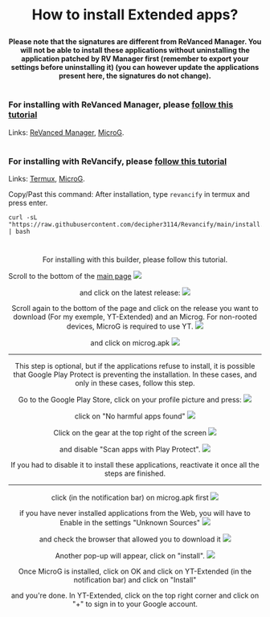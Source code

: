 # <p align="center">How to install Extended apps?
#### <p align="center">Please note that the signatures are different from ReVanced Manager. You will not be able to install these applications without uninstalling the application patched by RV Manager first (remember to export your settings before uninstalling it) (you can however update the applications present here, the signatures do not change).
#

### For installing with ReVanced Manager, please [follow this tutorial](https://mega.nz/file/7LxyjQwT#pVQ8jA_LKUhjAnz6KbfPLsp0wh2QfivGHHkPHFBZPxs)
Links: [ReVanced Manager](https://github.com/ReVanced/revanced-manager/releases/latest), [MicroG](https://github.com/WSTxda/MicroG-RE/releases/latest).
#
### For installing with ReVancify, please [follow this tutorial](https://mega.nz/file/DOYkjZIT#eOBU1Ken6zVLloONCN-gvocBTSxpJ02C4LkdrnJoN04)
Links: [Termux](https://github.com/KitsunedFox/termux-monet/releases/latest), [MicroG](https://github.com/WSTxda/MicroG-RE/releases/latest).

Copy/Past this command: After installation, type ```revancify``` in termux and press enter.
```console
curl -sL "https://raw.githubusercontent.com/decipher3114/Revancify/main/install.sh" | bash
```
#
<p align="center"> For installing with this builder, please follow this tutorial.

Scroll to the bottom of the [main page](https://github.com/kevinr99089/Extended.Builder)
    <img src=".github/Installation/01.png">

<p align="center">and click on the latest release:
    <img src=".github/Installation/02.png">

<p align="center">Scroll again to the bottom of the page and click on the release you want to download (For my exemple, YT-Extended) and an Microg. For non-rooted devices, MicroG is required to use YT.
    <img src=".github/Installation/03.png">

<p align="center"> and click on microg.apk
   <img src=".github/Installation/04.png">

---

<p align="center">This step is optional, but if the applications refuse to install, it is possible that Google Play Protect is preventing the installation. In these cases, and only in these cases, follow this step.
<p align="center">Go to the Google Play Store, click on your profile picture and press:
    <img src=".github/Installation/05.png">
<p align="center">click on "No harmful apps found"
    <img src=".github/Installation/06.png">

<p align="center">Click on the gear at the top right of the screen
    <img src=".github/Installation/07.png">

<p align="center">and disable "Scan apps with Play Protect".
    <img src=".github/Installation/08.png">

<p align="center">If you had to disable it to install these applications, reactivate it once all the steps are finished.

---

<p align="center">click (in the notification bar) on microg.apk first
    <img src=".github/Installation/09.png">

<p align="center">if you have never installed applications from the Web, you will have to Enable in the settings "Unknown Sources"
    <img src=".github/Installation/10.png">

<p align="center">and check the browser that allowed you to download it
    <img src=".github/Installation/11.png">

<p align="center">Another pop-up will appear, 
click on "install".
    <img src=".github/Installation/12.png">

<p align="center">Once MicroG is installed, click on OK and click on YT-Extended (in the notification bar) and click on "Install"

<p align="center">and you're done. In YT-Extended, click on the top right corner and click on "+" to sign in to your Google account.
